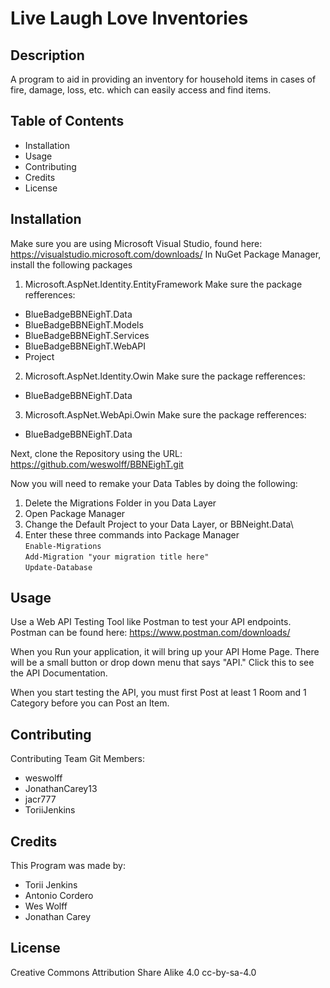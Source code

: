# **Live Laugh Love Inventories**

## **Description**
A program to aid in providing an inventory for household items in cases of fire, damage, loss, etc. which can easily access and find items.

## **Table of Contents**
- Installation
- Usage
- Contributing
- Credits
- License

## **Installation**
Make sure you are using Microsoft Visual Studio, found here: https://visualstudio.microsoft.com/downloads/
In NuGet Package Manager, install the following packages

1. Microsoft.AspNet.Identity.EntityFramework
Make sure the package refferences:
- BlueBadgeBBNEighT.Data
- BlueBadgeBBNEighT.Models
- BlueBadgeBBNEighT.Services
- BlueBadgeBBNEighT.WebAPI
- Project

2. Microsoft.AspNet.Identity.Owin
Make sure the package refferences:
- BlueBadgeBBNEighT.Data

3. Microsoft.AspNet.WebApi.Owin
Make sure the package refferences:
- BlueBadgeBBNEighT.Data

Next, clone the Repository using the URL: https://github.com/weswolff/BBNEighT.git

Now you will need to remake your Data Tables by doing the following:
1. Delete the Migrations Folder in you Data Layer
2. Open Package Manager
3. Change the Default Project to your Data Layer, or BBNeight.Data\
4. Enter these three commands into Package Manager\
`Enable-Migrations`\
`Add-Migration "your migration title here"`\
`Update-Database`

## **Usage**
Use a Web API Testing Tool like Postman to test your API endpoints. Postman can be found here: https://www.postman.com/downloads/

When you Run your application, it will bring up your API Home Page. There will be a small button or drop down menu that says "API." Click this to see the API Documentation.

When you start testing the API, you must first Post at least 1 Room and 1 Category before you can Post an Item.

## **Contributing**
Contributing Team Git Members:
- weswolff
- JonathanCarey13
- jacr777
- ToriiJenkins

## **Credits**
This Program was made by:
- Torii Jenkins
- Antonio Cordero
- Wes Wolff
- Jonathan Carey

## **License**
Creative Commons Attribution Share Alike 4.0	cc-by-sa-4.0

